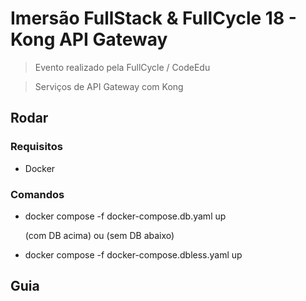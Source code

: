 # Imersão FullStack & FullCycle 18 - Kong API Gateway

> Evento realizado pela FullCycle / CodeEdu

> Serviços de API Gateway com Kong

## Rodar

### Requisitos

- Docker

### Comandos

- docker compose -f docker-compose.db.yaml up

  (com DB acima) ou (sem DB abaixo)

- docker compose -f docker-compose.dbless.yaml up

## Guia
